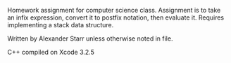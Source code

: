 Homework assignment for computer science class.
Assignment is to take an infix expression, convert it to postfix notation, then evaluate it.
Requires implementing a stack data structure.

Written by Alexander Starr unless otherwise noted in file.

C++ compiled on Xcode 3.2.5
